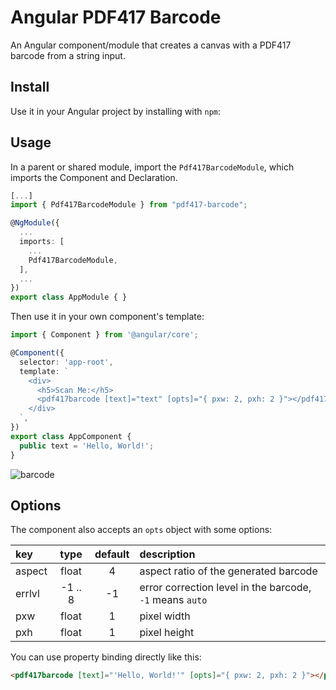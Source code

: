 # Angular PDF417 Barcode

An Angular component/module that creates a canvas with a PDF417 barcode from a string input.

## Install

Use it in your Angular project by installing with `npm`:

## Usage

In a parent or shared module, import the `Pdf417BarcodeModule`, which imports the Component and
Declaration.

```typescript
[...]
import { Pdf417BarcodeModule } from "pdf417-barcode";

@NgModule({
  ...
  imports: [
    ...
    Pdf417BarcodeModule,
  ],
  ...
})
export class AppModule { }
```

Then use it in your own component's template:

```typescript
import { Component } from '@angular/core';

@Component({
  selector: 'app-root',
  template: `
    <div>
      <h5>Scan Me:</h5>
      <pdf417barcode [text]="text" [opts]="{ pxw: 2, pxh: 2 }"></pdf417barcode>
    </div>
  `,
})
export class AppComponent {
  public text = 'Hello, World!';
}
```

![barcode](https://cloud.githubusercontent.com/assets/11139925/19278474/9c18d700-8fdd-11e6-91c2-84727749e9b4.png)

## Options

The component also accepts an `opts` object with some options:

| key    |  type   | default | description                                              |
| :----- | :-----: | :-----: | :------------------------------------------------------- |
| aspect |  float  |    4    | aspect ratio of the generated barcode                    |
| errlvl | -1 .. 8 |   -1    | error correction level in the barcode, `-1` means `auto` |
| pxw    |  float  |    1    | pixel width                                              |
| pxh    |  float  |    1    | pixel height                                             |

You can use property binding directly like this:

```html
<pdf417barcode [text]="'Hello, World!'" [opts]="{ pxw: 2, pxh: 2 }"></pdf417barcode>
```
